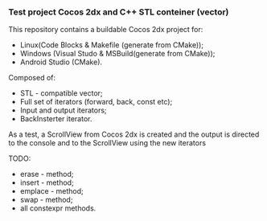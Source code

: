 ### Test project Cocos 2dx and C++ STL conteiner (vector)

This repository contains a buildable Cocos 2dx project for:
+ Linux(Code Blocks & Makefile (generate from CMake));
+ Windows (Visual Studo & MSBuild(generate from CMake));
+ Android Studio (CMake).

Composed of:
+ STL - compatible vector;
+ Full set of iterators (forward, back, const etc);
+ Input and output iterators;
+ BackInsterter iterator.

As a test, a ScrollView from Cocos 2dx is created and the output is directed to the console and to the ScrollView using the new iterators

TODO:
+ erase - method;
+ insert - method;
+ emplace - method;
+ swap - method;
+ all constexpr methods.
